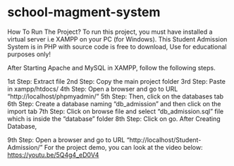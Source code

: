 # school-magment-system
How To Run The Project?
To run this project, you must have installed a virtual server i.e XAMPP on your PC (for Windows). This Student Admission System is in PHP with source code is free to download, Use for educational purposes only!

After Starting Apache and MySQL in XAMPP, follow the following steps.

1st Step: Extract file
2nd Step: Copy the main project folder
3rd Step: Paste in xampp/htdocs/
4th Step: Open a browser and go to URL “http://localhost/phpmyadmin/”
5th Step: Then, click on the databases tab
6th Step: Create a database naming “db_admission” and then click on the import tab
7th Step: Click on browse file and select “db_admission.sql” file which is inside the “database” folder
8th Step: Click on go.
After Creating Database,

9th Step: Open a browser and go to URL “http://localhost/Student-Admission/” For the project demo, you can look at the video below:
https://youtu.be/5Q4g4_eD0V4
